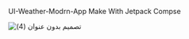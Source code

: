 UI-Weather-Modrn-App Make With Jetpack Compse 
 

![تصميم بدون عنوان (4)](https://github.com/user-attachments/assets/0acfaa1e-28f0-4fed-a95f-2181279d6382)
